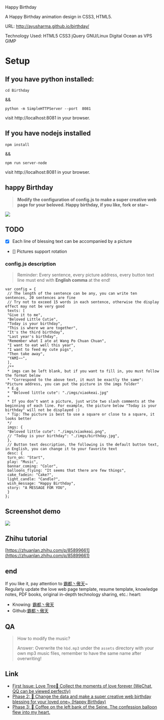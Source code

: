 Happy Birthday

A Happy Birthday animation design in CSS3, HTML5.

URL: http://ayusharma.github.io/birthday/

Technology Used: HTML5 CSS3 jQuery  GNU/Linux Digital Ocean as VPS GIMP

# Setup

## If you have python installed:
```
cd Birthday
```

&& 

```
python -m SimpleHTTPServer --port  8081
```

visit http://localhost:8081 in your browser.

## If you have nodejs installed
```
npm install
```
&&

```
npm run server-node
```
visit http://localhost:8081 in your browser.

## happy Birthday

> <b>Modify the configuration of config.js to make a super creative web page for your beloved. Happy birthday, if you like, fork or star~</b>

<img src="https://github.com/AJLoveChina/loveBalloon/blob/master/static/github-star.png" />

## TODO
* [x] Each line of blessing text can be accompanied by a picture
* [] Pictures support rotation

### config.js description
> Reminder: Every sentence, every picture address, every button text line must end with **English comma** at the end!
```text
var config = {
 // The length of the sentence can be any, you can write ten sentences, 20 sentences are fine
 // Try not to exceed 15 words in each sentence, otherwise the display effect may not be very good
 texts: [
 "Give it to me",
 "Beloved Little Cutie",
 "Today is your birthday",
 "This is where we are together",
 "It's the third birthday",
 "Last year's birthday",
 "Remember what I ate at Wang Po Chuan Chuan",
 "I want to eat well this year",
 "I want to feed my cute pigs",
 "Then take away",
 "YAMI~~",
 ],
 /**
 * imgs can be left blank, but if you want to fill in, you must follow the format below
 * "Correspond to the above text, it must be exactly the same": "Picture address, you can put the picture in the imgs folder"
 * E.g
 * "Beloved little cute": "./imgs/xiaokeai.jpg"
 *
 * If you don’t want a picture, just write two slash comments at the beginning of each line. For example, the picture below "Today is your birthday" will not be displayed :)
 * Tip: The picture is best to use a square or close to a square, it looks better
 */
 imgs: {
 "Beloved little cute": "./imgs/xiaokeai.png",
 // "Today is your birthday": "./imgs/birthday.jpg",
 },
 // Button text description, the following is the default button text, in English, you can change it to your favorite text
 desc: {
 turn_on: "Start",
 play: "Music",
 bannar_coming: "Color",
 balloons_flying: "It seems that there are few things",
 cake_fadein: "Cake?",
 light_candle: "Candle?",
 wish_message: "Happy Birthday",
 story: "A MESSAGE FOR YOU",
 }
};
```


## Screenshot demo
<img src="./assets/birthday-demo2.gif"/>

## Zhihu tutorial
[https://zhuanlan.zhihu.com/p/85899661](https://zhuanlan.zhihu.com/p/85899661)

## end
If you like it, pay attention to [霸都丶傲天](https://github.com/ajlovechina)~ \
Regularly update the love web page template, resume template, knowledge notes, PDF books, original in-depth technology sharing, etc.: heart:

* Knowing: [霸都丶傲天](https://www.zhihu.com/people/AJLoveChina)
* Github:[霸都丶傲天](https://github.com/ajlovechina)

## QA
> How to modify the music?
> 
> Answer: Overwrite the `hbd.mp3` under the `assets` directory with your own mp3 music files, remember to have the same name after overwriting!


## Link
* [First Issue: Love Tree🌴 Collect the moments of love forever (WeChat, QQ can be viewed perfectly)](https://github.com/AJLoveChina/LoveTree)
* [Phase 2: :cake: Change the data and make a super creative web birthday blessing for your loved one~ (Happy Birthday)](https://github.com/AJLoveChina/birthday)
* [Phase 3: :balloon: Coffee on the left bank of the Seine. The confession balloon flew into my heart. ](https://github.com/AJLoveChina/loveBalloon)
